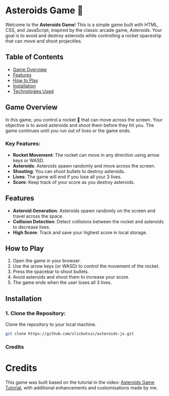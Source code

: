 # Asteroids Game 🚀

Welcome to the **Asteroids Game**! This is a simple game built with HTML, CSS, and JavaScript, inspired by the classic arcade game, *Asteroids*. Your goal is to avoid and destroy asteroids while controlling a rocket spaceship that can move and shoot projectiles.

## Table of Contents
- [Game Overview](#game-overview)
- [Features](#features)
- [How to Play](#how-to-play)
- [Installation](#installation)
- [Technologies Used](#technologies-used)

## Game Overview
In this game, you control a rocket 🚀 that can move across the screen. Your objective is to avoid asteroids and shoot them before they hit you. The game continues until you run out of lives or the game ends.

### Key Features:
- **Rocket Movement**: The rocket can move in any direction using arrow keys or WASD.
- **Asteroids**: Asteroids spawn randomly and move across the screen.
- **Shooting**: You can shoot bullets to destroy asteroids.
- **Lives**: The game will end if you lose all your 3 lives.
- **Score**: Keep track of your score as you destroy asteroids.

## Features
- **Asteroid Generation**: Asteroids spawn randomly on the screen and travel across the space.
- **Collision Detection**: Detect collisions between the rocket and asteroids to decrease lives.
- **High Score**: Track and save your highest score in local storage.

## How to Play
1. Open the game in your browser.
2. Use the arrow keys (or WASD) to control the movement of the rocket.
3. Press the spacebar to shoot bullets.
4. Avoid asteroids and shoot them to increase your score.
5. The game ends when the user loses all 3 lives.

## Installation

### 1. Clone the Repository:
Clone the repository to your local machine.

```bash
git clone https://github.com/slicbutsic/asteroids-js.git
```

### Credits

# Credits

This game was built based on the tutorial in the video: [Asteroids Game Tutorial](https://www.youtube.com/watch?v=HWuU5ly0taA&t=10s), with additional enhancements and customisations made by me.
